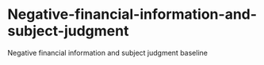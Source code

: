 # Negative-financial-information-and-subject-judgment
Negative financial information and subject judgment baseline
